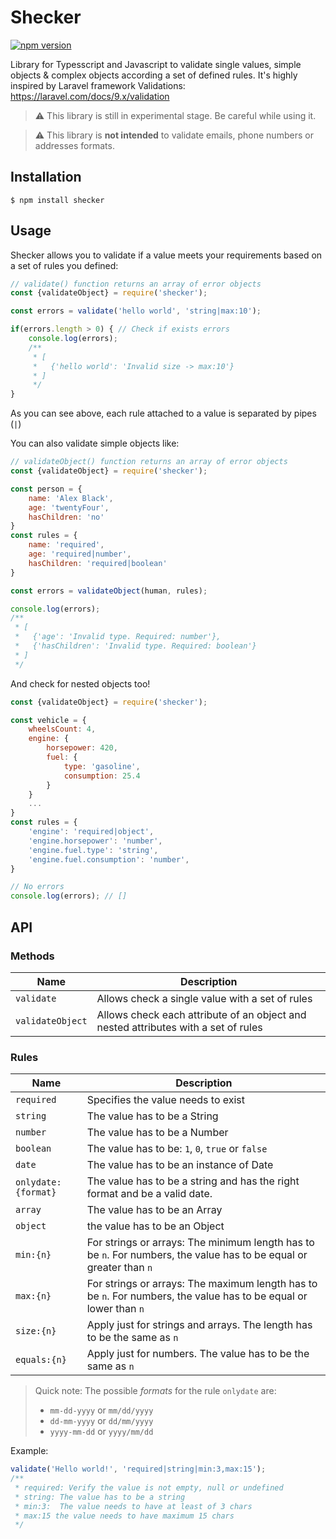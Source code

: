 # Shecker 

[![npm version](https://badge.fury.io/js/shecker.svg)](https://badge.fury.io/js/shecker)

Library for Typesscript and Javascript to validate single values, simple objects & complex objects according a set of defined rules.
It's highly inspired by Laravel framework Validations: https://laravel.com/docs/9.x/validation
> :warning: This library is still in experimental stage. Be careful while using it.

> :warning: This library is **not intended** to validate emails, phone numbers or addresses formats.

## Installation
```
$ npm install shecker
```

## Usage
Shecker allows you to validate if a value meets your requirements based on a set of rules you defined:
```js
// validate() function returns an array of error objects
const {validateObject} = require('shecker');

const errors = validate('hello world', 'string|max:10');

if(errors.length > 0) { // Check if exists errors
    console.log(errors);
    /**
     * [
     *   {'hello world': 'Invalid size -> max:10'}
     * ]
     */
}
```
As you can see above, each rule attached to a value is separated by pipes (`|`)

You can also validate simple objects like:
```js
// validateObject() function returns an array of error objects
const {validateObject} = require('shecker');

const person = {
    name: 'Alex Black',
    age: 'twentyFour',
    hasChildren: 'no'
}
const rules = {
    name: 'required',
    age: 'required|number',
    hasChildren: 'required|boolean'
}

const errors = validateObject(human, rules);

console.log(errors);
/**
 * [
 *   {'age': 'Invalid type. Required: number'},
 *   {'hasChildren': 'Invalid type. Required: boolean'}
 * ]
 */
```

And check for nested objects too!
```js
const {validateObject} = require('shecker');

const vehicle = {
    wheelsCount: 4,
    engine: {
        horsepower: 420,
        fuel: {
            type: 'gasoline',
            consumption: 25.4
        }
    }
    ...
}
const rules = {
    'engine': 'required|object',
    'engine.horsepower': 'number',
    'engine.fuel.type': 'string',
    'engine.fuel.consumption': 'number',
}

// No errors
console.log(errors); // []
```

## API
### Methods
Name | Description
-----|------------
`validate` | Allows check a single value with a set of rules
`validateObject` | Allows check each attribute of an object and nested attributes with a set of rules

### Rules
Name | Description
-----|------------
`required` | Specifies the value needs to exist
`string` | The value has to be a String
`number` | The value has to be a Number
`boolean` | The value has to be: `1`, `0`, `true` or `false`
`date` | The value has to be an instance of Date
`onlydate:{format}` | The value has to be a string and has the right format and be a valid date.
`array` | The value has to be an Array
`object` | the value has to be an Object
`min:{n}`| For strings or arrays: The minimum length has to be `n`. For numbers, the value has to be equal or greater than `n`
`max:{n}` | For strings or arrays: The maximum length has to be `n`. For numbers, the value has to be equal or lower than `n`
`size:{n}` | Apply just for strings and arrays. The length has to be the same as `n`
`equals:{n}` | Apply just for numbers. The value has to be the same as `n`

> Quick note: The possible *formats* for the rule `onlydate` are: 
>- `mm-dd-yyyy` or `mm/dd/yyyy`
>- `dd-mm-yyyy` or `dd/mm/yyyy`
>- `yyyy-mm-dd` or `yyyy/mm/dd`

Example:
```js
validate('Hello world!', 'required|string|min:3,max:15');
/** 
 * required: Verify the value is not empty, null or undefined
 * string: The value has to be a string
 * min:3:  The value needs to have at least of 3 chars
 * max:15 the value needs to have maximum 15 chars
 */
```